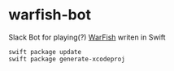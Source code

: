 # warfish-bot

Slack Bot for playing(?) [WarFish](http://www.warfish.net) writen in Swift

```
swift package update
swift package generate-xcodeproj
```
